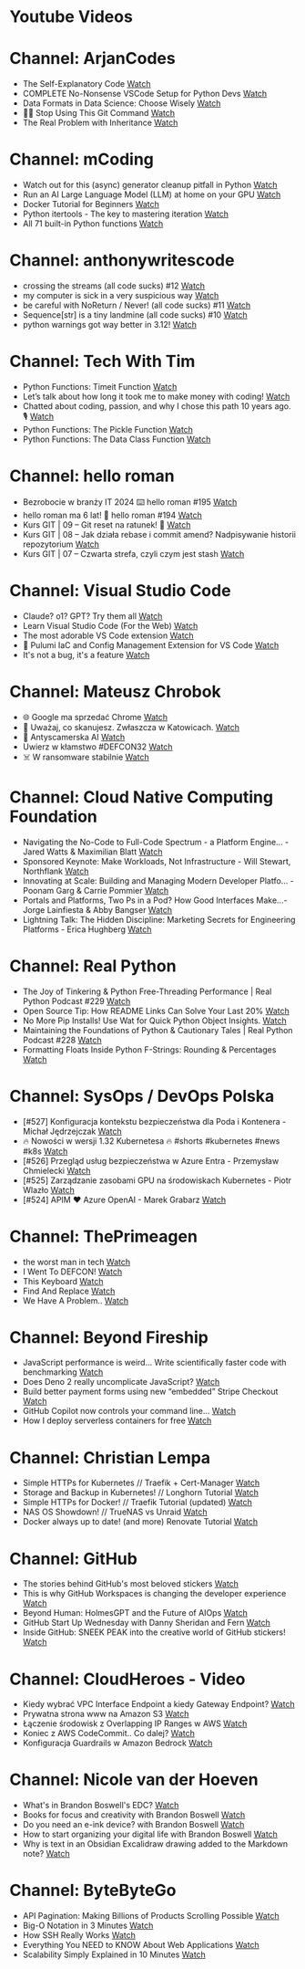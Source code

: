 
Youtube Videos
==============

# Channel: ArjanCodes
  
 - The Self-Explanatory Code  [Watch](https://youtu.be/hbOrQ0UMq3Q)  
 - COMPLETE No-Nonsense VSCode Setup for Python Devs  [Watch](https://youtu.be/PwGKhvqJCQM)  
 - Data Formats in Data Science: Choose Wisely  [Watch](https://youtu.be/FcIEWBSLnJk)  
 - ✋🏻 Stop Using This Git Command  [Watch](https://youtu.be/CEaWanW-7cM)  
 - The Real Problem with Inheritance  [Watch](https://youtu.be/M8myswQlF1M)
# Channel: mCoding
  
 - Watch out for this (async) generator cleanup pitfall in Python  [Watch](https://youtu.be/N56Jrqc7SBk)  
 - Run an AI Large Language Model (LLM) at home on your GPU  [Watch](https://youtu.be/RejIVgfER-4)  
 - Docker Tutorial for Beginners  [Watch](https://youtu.be/b0HMimUb4f0)  
 - Python itertools - The key to mastering iteration  [Watch](https://youtu.be/1p7xa_BHYDs)  
 - All 71 built-in Python functions  [Watch](https://youtu.be/7Qu_KXc7xSI)
# Channel: anthonywritescode
  
 - crossing the streams (all code sucks) #12  [Watch](https://youtu.be/bOKt0DnttxI)  
 - my computer is sick in a very suspicious way  [Watch](https://youtu.be/l-RjeirBNMQ)  
 - be careful with NoReturn / Never! (all code sucks) #11  [Watch](https://youtu.be/WuXRn3euN8k)  
 - Sequence[str] is a tiny landmine (all code sucks) #10  [Watch](https://youtu.be/f0zD9d7kBrU)  
 - python warnings got way better in 3.12!  [Watch](https://youtu.be/Ljfn4x8t3Ow)
# Channel: Tech With Tim
  
 - Python Functions: Timeit Function  [Watch](https://youtu.be/5EhzK67sgvo)  
 - Let’s talk about how long it took me to make money with coding!  [Watch](https://youtu.be/Xg5KvSqduWA)  
 - Chatted about coding, passion, and why I chose this path 10 years ago. 🎙️  [Watch](https://youtu.be/FMAsMNIdTdc)  
 - Python Functions: The Pickle Function  [Watch](https://youtu.be/OxGFvSKgwDM)  
 - Python Functions: The Data Class Function  [Watch](https://youtu.be/xT8JlhwZ_aE)
# Channel: hello roman
  
 - Bezrobocie w branży IT 2024 ⌨️ hello roman #195  [Watch](https://youtu.be/3A0h9uNj0Z4)  
 - hello roman ma 6 lat!  🎉  hello roman #194  [Watch](https://youtu.be/2VcweF4sVRE)  
 - Kurs GIT | 09 – Git reset na ratunek! 🛟  [Watch](https://youtu.be/vri36csppEY)  
 - Kurs GIT | 08 – Jak działa rebase i commit amend? Nadpisywanie historii repozytorium  [Watch](https://youtu.be/4GKI4Gz97TE)  
 - Kurs GIT | 07 – Czwarta strefa, czyli czym jest stash  [Watch](https://youtu.be/T9n2tF60cY0)
# Channel: Visual Studio Code
  
 - Claude? o1? GPT? Try them all  [Watch](https://youtu.be/rYcPML187ro)  
 - Learn Visual Studio Code (For the Web)  [Watch](https://youtu.be/2sdXMJZKLJE)  
 - The most adorable VS Code extension  [Watch](https://youtu.be/_r5RzX5u6ig)  
 - 🔴 Pulumi IaC and Config Management Extension for VS Code  [Watch](https://youtu.be/rRsnk1sv_xE)  
 - It's not a bug, it's a feature  [Watch](https://youtu.be/7Pipfjf3Mig)
# Channel: Mateusz Chrobok
  
 - 🌐 Google ma sprzedać Chrome  [Watch](https://youtu.be/jWE--NAInJM)  
 - 📸 Uważaj, co skanujesz. Zwłaszcza w Katowicach.  [Watch](https://youtu.be/3q2nZmAHji4)  
 - 👵 Antyscamerska AI  [Watch](https://youtu.be/VatBfwdu4nI)  
 - Uwierz w kłamstwo #DEFCON32  [Watch](https://youtu.be/SImGw8kfrj4)  
 - ☠️ W ransomware stabilnie  [Watch](https://youtu.be/EiLb5RsG7to)
# Channel: Cloud Native Computing Foundation
  
 - Navigating the No-Code to Full-Code Spectrum - a Platform Engine... - Jared Watts & Maximilian Blatt  [Watch](https://youtu.be/hHpcLmWaWLk)  
 - Sponsored Keynote: Make Workloads, Not Infrastructure - Will Stewart, Northflank  [Watch](https://youtu.be/jqNa0nkzKxI)  
 - Innovating at Scale: Building and Managing Modern Developer Platfo... - Poonam Garg & Carrie Pommier  [Watch](https://youtu.be/kWDNKZtuyWw)  
 - Portals and Platforms, Two Ps in a Pod? How Good Interfaces Make...- Jorge Lainfiesta & Abby Bangser  [Watch](https://youtu.be/mYq5H91X-CU)  
 - Lightning Talk: The Hidden Discipline: Marketing Secrets for Engineering Platforms - Erica Hughberg  [Watch](https://youtu.be/qCp-rPQgpNQ)
# Channel: Real Python
  
 - The Joy of Tinkering & Python Free-Threading Performance | Real Python Podcast #229  [Watch](https://youtu.be/_DbWQnAQkVc)  
 - Open Source Tip: How README Links Can Solve Your Last 20%  [Watch](https://youtu.be/3_aQ81kniHE)  
 - No More Pip Installs! Use Wat for Quick Python Object Insights.  [Watch](https://youtu.be/sGo5BbImmd8)  
 - Maintaining the Foundations of Python & Cautionary Tales | Real Python Podcast #228  [Watch](https://youtu.be/bQylj1i3Rog)  
 - Formatting Floats Inside Python F-Strings: Rounding & Percentages  [Watch](https://youtu.be/7MciGRf8V3A)
# Channel: SysOps / DevOps Polska
  
 - [#527] Konfiguracja kontekstu bezpieczeństwa dla Poda i Kontenera - Michał Jędrzejczak  [Watch](https://youtu.be/Wyyj4m1yBYo)  
 - 🔥 Nowości w wersji 1.32 Kubernetesa 🔥 #shorts #kubernetes #news #k8s  [Watch](https://youtu.be/_rpKi-abJTY)  
 - [#526] Przegląd usług bezpieczeństwa w Azure Entra - Przemysław Chmielecki  [Watch](https://youtu.be/SxZ-qLkTtZo)  
 - [#525] Zarządzanie zasobami GPU na środowiskach Kubernetes - Piotr Wlazło  [Watch](https://youtu.be/PrAMaA-8biY)  
 - [#524] APIM ❤️ Azure OpenAI - Marek Grabarz  [Watch](https://youtu.be/ZGX04vpvf4I)
# Channel: ThePrimeagen
  
 - the worst man in tech  [Watch](https://youtu.be/A_XGsAl-LqY)  
 - I Went To DEFCON!  [Watch](https://youtu.be/GwcFxTuMYmU)  
 - This Keyboard  [Watch](https://youtu.be/dhuX9t2j5Hc)  
 - Find And Replace  [Watch](https://youtu.be/v2a6Nv7RSd0)  
 - We Have A Problem..  [Watch](https://youtu.be/1-0r90bm6CE)
# Channel: Beyond Fireship
  
 - JavaScript performance is weird... Write scientifically faster code with benchmarking  [Watch](https://youtu.be/_pWA4rbzvIg)  
 - Does Deno 2 really uncomplicate JavaScript?  [Watch](https://youtu.be/8IHhvkaVqVE)  
 - Build better payment forms using new “embedded” Stripe Checkout  [Watch](https://youtu.be/7WFXl4-aCxs)  
 - GitHub Copilot now controls your command line...  [Watch](https://youtu.be/P8MfgV9us4o)  
 - How I deploy serverless containers for free  [Watch](https://youtu.be/cw34KMPSt4k)
# Channel: Christian Lempa
  
 - Simple HTTPs for Kubernetes // Traefik + Cert-Manager  [Watch](https://youtu.be/vJweuU6Qrgo)  
 - Storage and Backup in Kubernetes! // Longhorn Tutorial  [Watch](https://youtu.be/-ImtLXcEna8)  
 - Simple HTTPs for Docker! // Traefik Tutorial (updated)  [Watch](https://youtu.be/-hfejNXqOzA)  
 - NAS OS Showdown! // TrueNAS vs Unraid  [Watch](https://youtu.be/BmpzgcslQRQ)  
 - Docker always up to date! (and more) Renovate Tutorial  [Watch](https://youtu.be/FoUE3HPorPY)
# Channel: GitHub
  
 - The stories behind GitHub's most beloved stickers  [Watch](https://youtu.be/PMFzDvXOoYo)  
 - This is why GitHub Workspaces is changing the developer experience  [Watch](https://youtu.be/2ZjE8MPtXyw)  
 - Beyond Human: HolmesGPT and the Future of AIOps  [Watch](https://youtu.be/ruVHFt20x0w)  
 - GitHub Start Up Wednesday with Danny Sheridan and Fern  [Watch](https://youtu.be/jqBPmGWwt8c)  
 - Inside GitHub: SNEEK PEAK into the creative world of GitHub stickers!  [Watch](https://youtu.be/o04e5Vz3ujg)
# Channel: CloudHeroes - Video
  
 - Kiedy wybrać VPC Interface Endpoint a kiedy Gateway Endpoint?  [Watch](https://youtu.be/viF5pT-HReI)  
 - Prywatna strona www na Amazon S3  [Watch](https://youtu.be/483QNc4XXBc)  
 - Łączenie środowisk z Overlapping IP Ranges w AWS  [Watch](https://youtu.be/71qb57dMMFs)  
 - Koniec z AWS CodeCommit.. Co dalej?  [Watch](https://youtu.be/fkggBFBDOVk)  
 - Konfiguracja Guardrails w Amazon Bedrock  [Watch](https://youtu.be/mVQrBKucLGM)
# Channel: Nicole van der Hoeven
  
 - What's in Brandon Boswell's EDC?  [Watch](https://youtu.be/Noswl0jCA4k)  
 - Books for focus and creativity with Brandon Boswell  [Watch](https://youtu.be/Ugc4U8Rx7RM)  
 - Do you need an e-ink device? with Brandon Boswell  [Watch](https://youtu.be/uUKPV6mWMFM)  
 - How to start organizing your digital life with Brandon Boswell  [Watch](https://youtu.be/Ykhyw3T3ICU)  
 - Why is text in an Obsidian Excalidraw drawing added to the Markdown note?  [Watch](https://youtu.be/HG5IuDIWHgY)
# Channel: ByteByteGo
  
 - API Pagination: Making Billions of Products Scrolling Possible  [Watch](https://youtu.be/14K_a2kKTxU)  
 - Big-O Notation in 3 Minutes  [Watch](https://youtu.be/x2CRZaN2xgM)  
 - How SSH Really Works  [Watch](https://youtu.be/rlMfRa7vfO8)  
 - Everything You NEED to KNOW About Web Applications  [Watch](https://youtu.be/_higfXfhjdo)  
 - Scalability Simply Explained in 10 Minutes  [Watch](https://youtu.be/EWS_CIxttVw)